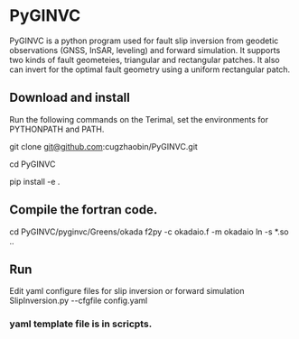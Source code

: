 # PyGINVC
PyGINVC is a python program used for fault slip inversion from geodetic observations (GNSS, InSAR, leveling) and forward simulation. It supports two kinds of fault geometeies, triangular and rectangular patches. It also can invert for the optimal fault geometry using a uniform rectangular patch.

## Download and install
Run the following commands on the Terimal, set the environments for PYTHONPATH and PATH.

git clone git@github.com:cugzhaobin/PyGINVC.git

cd PyGINVC

pip install -e .

## Compile the fortran code.
cd PyGINVC/pyginvc/Greens/okada
f2py -c okadaio.f -m okadaio
ln -s *.so ..

## Run
Edit yaml configure files for slip inversion or forward simulation
SlipInversion.py --cfgfile config.yaml

### yaml template file is in scricpts.
